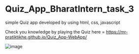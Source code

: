 # Quiz_App_BharatIntern_task_3
simple Quiz app developed by using html, css, javascript

Check you knowledge by playing the Quiz here =  https://mr-pratiktikhe.github.io/Quiz_App-WebApp/

![image](https://github.com/Mr-PratikTikhe/Quiz_App_BharatIntern_task_3/assets/142296701/69a9e80f-efbb-4044-8d3b-202980493d39)
